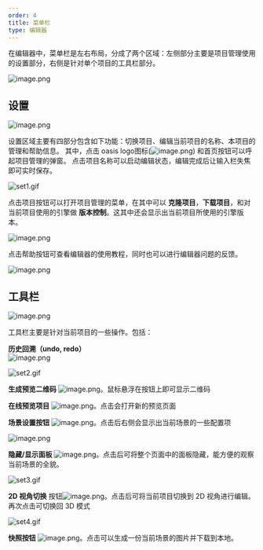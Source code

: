 ```yaml
---
order: 4
title: 菜单栏
type: 编辑器
---
```


在编辑器中，菜单栏是左右布局，分成了两个区域：左侧部分主要是项目管理使用的设置部分，右侧是针对单个项目的工具栏部分。  

![image.png](https://img.alicdn.com/imgextra/i4/O1CN0132fsSv1V0iuAhcfMl_!!6000000002591-2-tps-3574-84.png)

## 设置

![image.png](https://img.alicdn.com/imgextra/i4/O1CN01gVf5E61hSSH3HUpgK_!!6000000004276-2-tps-782-76.png)  

设置区域主要有四部分包含如下功能：切换项目、编辑当前项目的名称、本项目的管理和帮助信息。
其中，点击 oasis logo图标(![image.png](https://img.alicdn.com/imgextra/i2/O1CN012Po13d1b0A749y10f_!!6000000003402-2-tps-68-60.png)) 和首页按钮可以呼起项目管理的弹窗。
点击项目名称可以启动编辑状态，编辑完成后让输入栏失焦即可实时保存。  

![set1.gif](https://img.alicdn.com/imgextra/i2/O1CN01Dit11q1YhGXZNv8j0_!!6000000003090-1-tps-286-98.gif)

点击项目按钮可以打开项目管理的菜单，在其中可以 **克隆项目**，**下载项目**，和对当前项目使用的引擎做 **版本控制**。这其中还会显示出当前项目所使用的引擎版本。  

![image.png](https://img.alicdn.com/imgextra/i2/O1CN01jGVh1o1rzZ42dHa8B_!!6000000005702-2-tps-424-368.png)

点击帮助按钮可查看编辑器的使用教程，同时也可以进行编辑器问题的反馈。  

![image.png](https://img.alicdn.com/imgextra/i3/O1CN01BFfELm1vW1zGff5aO_!!6000000006179-2-tps-280-212.png)

## 工具栏

![image.png](https://img.alicdn.com/imgextra/i3/O1CN016IMSYH1tLNXdj2Hmm_!!6000000005885-2-tps-1142-76.png)  

工具栏主要是针对当前项目的一些操作。包括：

**历史回溯（undo, redo）**   
![image.png](https://img.alicdn.com/imgextra/i2/O1CN01FIFi1i1bmFhTNvw7e_!!6000000003507-1-tps-799-518.gif)​  

![set2.gif](https://intranetproxy.alipay.com/skylark/lark/0/2021/gif/315574/1626936889436-a6f8dab6-8553-4158-b50a-75f07ff1e300.gif#clientId=u767de926-e2b6-4&from=drop&height=345&id=ucd2d2e31&margin=%5Bobject%20Object%5D&name=set2.gif&originHeight=518&originWidth=799&originalType=binary&ratio=1&size=128262&status=done&style=none&taskId=ud4c468cf-0038-41b9-96bb-74885cd3c85&width=532)

**生成预览二维码** ![image.png](https://img.alicdn.com/imgextra/i3/O1CN01NVpSCX1c5UKjuZtrH_!!6000000003549-2-tps-54-44.png)。鼠标悬浮在按钮上即可显示二维码

**在线预览项目** ![image.png](https://img.alicdn.com/imgextra/i1/O1CN015EMX2n1TxEGY79kKl_!!6000000002448-2-tps-46-44.png)。点击会打开新的预览页面

**场景设置按钮** ![image.png](https://img.alicdn.com/imgextra/i3/O1CN01bZ4A3A1TH5pOFAkJj_!!6000000002356-2-tps-46-48.png)。点击后右侧会显示出当前场景的一些配置项

![image.png](https://img.alicdn.com/imgextra/i3/O1CN012JtXG01RvHLTfSMAQ_!!6000000002173-2-tps-874-1318.png)

**隐藏/显示面板** ![image.png](https://img.alicdn.com/imgextra/i1/O1CN01CQJmM91kb6bPah6V6_!!6000000004701-2-tps-42-36.png)。点击后可将整个页面中的面板隐藏，能方便的观察当前场景的全貌。

![set3.gif](https://img.alicdn.com/imgextra/i2/O1CN01HBZbdv20AZVhAaep2_!!6000000006809-1-tps-1777-984.gif)

**2D 视角切换** 按钮![image.png](https://img.alicdn.com/imgextra/i2/O1CN01ij8NXB1KU4Vfw1a2o_!!6000000001166-2-tps-64-48.png)。点击后可将当前项目切换到 2D 视角进行编辑。再次点击可切换回 3D 模式

![set4.gif](https://img.alicdn.com/imgextra/i1/O1CN016Se9rO1DCTzDJN6e0_!!6000000000180-1-tps-1777-984.gif)

**快照按钮** ![image.png](https://img.alicdn.com/imgextra/i1/O1CN01yFxqDF1paFwlStK0c_!!6000000005376-2-tps-60-40.png)。点击可以生成一份当前场景的图片并下载到本地。
